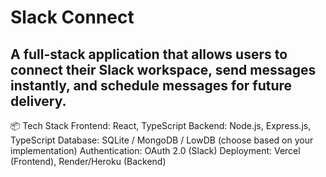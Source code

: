 # Slack Connect
A full-stack application that allows users to connect their Slack workspace, send messages instantly, and schedule messages for future delivery.
-----------------------------------------------------------------------------------------------------------------------------------------------------------------------------
📦 Tech Stack
Frontend: React, TypeScript
Backend: Node.js, Express.js, TypeScript
Database: SQLite / MongoDB / LowDB (choose based on your implementation)
Authentication: OAuth 2.0 (Slack)
Deployment: Vercel (Frontend), Render/Heroku (Backend)
